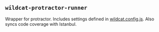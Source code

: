 ## `wildcat-protractor-runner`
Wrapper for protractor. Includes settings defined in [wildcat.config.js](../06-reference/02-reference-configuration-file.md). Also syncs code coverage with Istanbul.